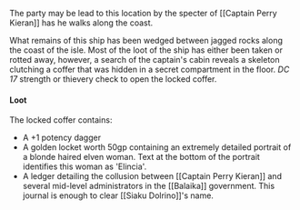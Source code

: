The party may be lead to this location by the specter of [[Captain Perry Kieran]] has he walks along the coast.

What remains of this ship has been wedged between jagged rocks along the coast of the isle. Most of the loot of the ship has either been taken or rotted away, however, a search of the captain's cabin reveals a skeleton clutching a coffer that was hidden in a secret compartment in the floor. *DC 17* strength or thievery check to open the locked coffer.

#### Loot
The locked coffer contains:
- A +1 potency dagger
- A golden locket worth 50gp containing an extremely detailed portrait of a blonde haired elven woman. Text at the bottom of the portrait identifies this woman as 'Elincia'.
- A ledger detailing the collusion between [[Captain Perry Kieran]] and several mid-level administrators in the [[Balaika]] government. This journal is enough to clear [[Siaku Dolrino]]'s name.